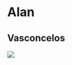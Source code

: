 # Alan 
## Vasconcelos
<img src = "https://img.shields.io/badge/Gmail-D14836?style=for-the-badge&logo=gmail&logoColor=white"> 
